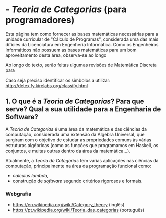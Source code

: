 # - _Teoria de Categorias_ (para programadores)

Esta página tem como fornecer as bases matemáticas necessárias para a unidade curricular de "Cálculo de Programas", considerada uma das mais difícies da Licenciatura em Engenheria Informática. Como os Engenheiros Informáticos não possuem as bases matemáticas para um bom aproveitamento desta área, observa-se ao longo

Ao longo do texto, serão feitas ulgumas revisões de Matemática Discreta para 

Caso seja preciso identificar os símbolos a utilizar: http://detexify.kirelabs.org/classify.html


## 1. O que é a _Teoria de Categorias_? Para que serve? Qual a sua utilidade para a Engenharia de Software?

A _Teoria de Categorias_ é uma área da matemática e das ciências da computação, considerada uma extensão da Álgebra Universal, que surgiram com o objetivo de estudar as propriedades comuns às várias estruturas algébricas (como as funções que programamos em Haskell, os conjuntos, e muitas outras dentro da área da matemática...).

Atualmente, a _Teoria de Categorias_ tem várias aplicações nas ciências da computação, principalmente na área da programação funcional como: 
- _calculus lambda_,
- construção de _software_ segundo critérios rigorosos e formais.


### Webgrafia
- https://en.wikipedia.org/wiki/Category_theory (inglês)
- https://pt.wikipedia.org/wiki/Teoria_das_categorias (português)
